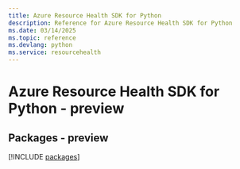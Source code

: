 ```yaml
---
title: Azure Resource Health SDK for Python
description: Reference for Azure Resource Health SDK for Python
ms.date: 03/14/2025
ms.topic: reference
ms.devlang: python
ms.service: resourcehealth
---
```

# Azure Resource Health SDK for Python - preview
## Packages - preview
[!INCLUDE [packages](resource-health-index.md)]